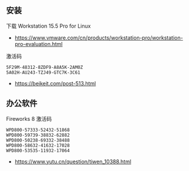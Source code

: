 ## 安装

下载 Workstation 15.5 Pro for Linux

- https://www.vmware.com/cn/products/workstation-pro/workstation-pro-evaluation.html

激活码

```
5F29M-48312-8ZDF9-A8A5K-2AM0Z
5A02H-AU243-TZJ49-GTC7K-3C61
```

- https://beikeit.com/post-513.html


## 办公软件

Fireworks 8 激活码

```
WPD800-57333-52432-51868
WPD800-59739-38832-62882
WPD800-50238-69332-38488
WPD800-58632-41632-17028
WPD800-53535-11932-17064
```

- https://www.yutu.cn/question/tiwen_10388.html
